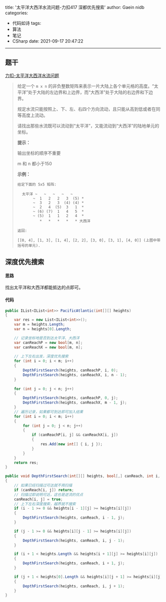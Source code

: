 title: '太平洋大西洋水流问题-力扣417 深都优先搜索'
author: Gaein nidb
categories:
  - 代码如诗
tags:
  - 算法
  - 笔记
  - CSharp
date: 2021-09-17 20:47:22
---

## 题干

[力扣-太平洋大西洋水流问题](https://leetcode-cn.com/problems/pacific-atlantic-water-flow/)

> 给定一个 ` m x n ` 的非负整数矩阵来表示一片大陆上各个单元格的高度。“太平洋”处于大陆的左边界和上边界，而“大西洋”处于大陆的右边界和下边界。
> 
> 规定水流只能按照上、下、左、右四个方向流动，且只能从高到低或者在同等高度上流动。
> 
> 请找出那些水流既可以流动到“太平洋”，又能流动到“大西洋”的陆地单元的坐标。
> 
> **提示：**
> 
> 输出坐标的顺序不重要
> 
> m 和 n 都小于150
> 
> **示例：**
> 
> ```
> 给定下面的 5x5 矩阵:
> 
>   太平洋 ~   ~   ~   ~   ~ 
>        ~  1   2   2   3  (5) *
>        ~  3   2   3  (4) (4) *
>        ~  2   4  (5)  3   1  *
>        ~ (6) (7)  1   4   5  *
>        ~ (5)  1   1   2   4  *
>           *   *   *   *   * 大西洋
> 
> 返回:
> 
> [[0, 4], [1, 3], [1, 4], [2, 2], [3, 0], [3, 1], [4, 0]] (上图中带括号的单元).
> ```


## 深度优先搜索

#### 思路

找出太平洋和大西洋都能抵达的点即可。

#### 代码

```csharp
public IList<IList<int>> PacificAtlantic(int[][] heights)
{
    var res = new List<IList<int>>();
    var m = heights.Length;
    var n = heights[0].Length;

    // 记录坐标地是否到达太平洋、大西洋
    var canReachP = new bool[m, n];
    var canReachX = new bool[m, n];
    
    // 上下左右出发，深度优先搜索
    for (int i = 0; i < m; i++)
    {
        DepthFirstSearch(heights, canReachP, i, 0);
        DepthFirstSearch(heights, canReachX, i, n - 1);
    }
    
    for (int j = 0; j < n; j++)
    {
        DepthFirstSearch(heights, canReachP, 0, j);
        DepthFirstSearch(heights, canReachX, m - 1, j);
    }
    // 遍历记录，如果都可到达即可加入结果
    for (int i = 0; i < m; i++)
    {
        for (int j = 0; j < n; j++)
        {
            if (canReachP[i, j] && canReachX[i, j])
            {
                res.Add(new int[] { i, j });
            }
        }
    }
    return res;
}

public void DepthFirstSearch(int[][] heights, bool[,] canReach, int i, int j)
{
    // 如果已经扫描过可达就不用扫描
    if (canReach[i, j]) return;
    // 扫描过即说明可达，这也是逆流的优点
    canReach[i, j] = true;
    // 上下左右深度搜索，越界就不搜索
    if (i - 1 >= 0 && heights[i - 1][j] >= heights[i][j])
    {
        DepthFirstSearch(heights, canReach, i - 1, j);
    }

    if (j - 1 >= 0 && heights[i][j - 1] >= heights[i][j])
    {
        DepthFirstSearch(heights, canReach, i, j - 1);
    }

    if (i + 1 < heights.Length && heights[i + 1][j] >= heights[i][j])
    {
        DepthFirstSearch(heights, canReach, i + 1, j);
    }

    if (j + 1 < heights[0].Length && heights[i][j + 1] >= heights[i][j])
    {
        DepthFirstSearch(heights, canReach, i, j + 1);
    }
}
```